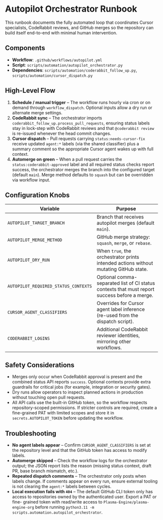 # Autopilot Orchestrator Runbook

This runbook documents the fully automated loop that coordinates Cursor
specialists, CodeRabbit reviews, and GitHub merges so the repository can build
itself end-to-end with minimal human intervention.

## Components

- **Workflow**: `.github/workflows/autopilot.yml`
- **Script**: `scripts/automation/autopilot_orchestrator.py`
- **Dependencies**: `scripts/automation/coderabbit_follow_up.py`, `scripts/automation/cursor_dispatch.py`

## High-Level Flow

1. **Schedule / manual trigger** – The workflow runs hourly via cron or on
   demand through `workflow_dispatch`. Optional inputs allow a dry run or
   alternate merge settings.
2. **CodeRabbit sync** – The orchestrator imports
   `coderabbit_follow_up.process_pull_requests`, ensuring status labels stay in
   lock-step with CodeRabbit reviews and that `@coderabbit review` is re-issued
   whenever the head commit changes.
3. **Cursor dispatch** – Pull requests carrying `status:needs-cursor-fix`
   receive updated `agent:*` labels (via the shared classifier) plus a summary
   comment so the appropriate Cursor agent wakes up with full context.
4. **Automerge on green** – When a pull request carries the
   `status:coderabbit-approved` label and all required status checks report
   success, the orchestrator merges the branch into the configured target
   (default `main`). Merge method defaults to `squash` but can be overridden via
   workflow input.

## Configuration Knobs

| Variable | Purpose |
| --- | --- |
| `AUTOPILOT_TARGET_BRANCH` | Branch that receives autopilot merges (default `main`). |
| `AUTOPILOT_MERGE_METHOD` | GitHub merge strategy: `squash`, `merge`, or `rebase`. |
| `AUTOPILOT_DRY_RUN` | When `true`, the orchestrator prints intended actions without mutating GitHub state. |
| `AUTOPILOT_REQUIRED_STATUS_CONTEXTS` | Optional comma-separated list of CI status contexts that must report success before a merge. |
| `CURSOR_AGENT_CLASSIFIERS` | Overrides for Cursor agent label inference (re-used from the dispatch script). |
| `CODERABBIT_LOGINS` | Additional CodeRabbit reviewer identities, mirroring other workflows. |

## Safety Considerations

- Merges only occur when CodeRabbit approval is present and the combined status
  API reports `success`. Optional contexts provide extra guardrails for critical
  jobs (for example, integration or security gates).
- Dry runs allow operators to inspect planned actions in production without
  touching open pull requests.
- All API calls use the built-in GitHub token, so the workflow respects
  repository-scoped permissions. If stricter controls are required, create a
  fine-grained PAT with limited scopes and store it in `secrets.AUTOPILOT_TOKEN`
  before updating the workflow.

## Troubleshooting

- **No agent labels appear** – Confirm `CURSOR_AGENT_CLASSIFIERS` is set at the
  repository level and that the GitHub token has access to modify labels.
- **Automerge skipped** – Check the workflow logs for the orchestrator output;
  the JSON report lists the reason (missing status context, draft PR, base
  branch mismatch, etc.).
- **Repeated dispatch comments** – The orchestrator only posts when labels
  change. If comments appear on every run, ensure external tooling is not
  clearing the `agent:*` labels between cycles.
- **Local execution fails with `404`** – The default GitHub CLI token only has
  access to repositories owned by the authenticated user. Export a PAT or fine-
  grained token with read/write access to `Plasma-Engine/plasma-engine-org`
  before running `python3.11 -m scripts.automation.autopilot_orchestrator`.


